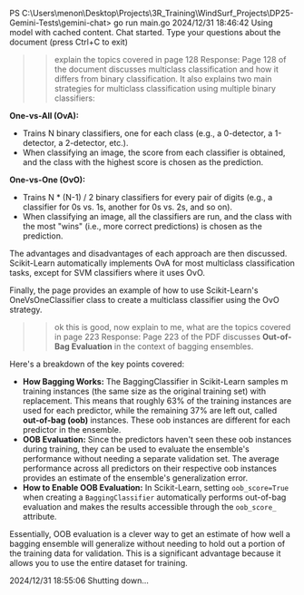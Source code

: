 PS C:\Users\menon\Desktop\Projects\3R_Training\WindSurf_Projects\DP25-Gemini-Tests\gemini-chat> go run main.go
2024/12/31 18:46:42 Using model with cached content.
Chat started. Type your questions about the document (press Ctrl+C to exit)
>> explain the topics covered in page 128
Response: Page 128 of the document discusses multiclass classification and how it differs from binary classification. It also explains two main strategies for multiclass classification using multiple binary classifiers:

**One-vs-All (OvA):**

* Trains N binary classifiers, one for each class (e.g., a 0-detector, a 1-detector, a 2-detector, etc.).
* When classifying an image, the score from each classifier is obtained, and the class with the highest score is chosen as the prediction. 

**One-vs-One (OvO):**

* Trains N * (N-1) / 2 binary classifiers for every pair of digits (e.g., a classifier for 0s vs. 1s, another for 0s vs. 2s, and so on).
* When classifying an image, all the classifiers are run, and the class with the most "wins" (i.e., more correct predictions) is chosen as the prediction.

The advantages and disadvantages of each approach are then discussed. Scikit-Learn automatically implements OvA for most multiclass classification tasks, except for SVM classifiers where it uses OvO.

Finally, the page provides an example of how to use Scikit-Learn's OneVsOneClassifier class to create a multiclass classifier using the OvO strategy.

>> ok this is good, now explain to me, what  are the topics covered in page 223
Response: Page 223 of the PDF discusses **Out-of-Bag Evaluation** in the context of bagging ensembles. 

Here's a breakdown of the key points covered:

* **How Bagging Works:**  The BaggingClassifier in Scikit-Learn samples m training instances (the same size as the original training set) with replacement. This means that roughly 63% of the training instances are used for each predictor, while the remaining 37% are left out, called **out-of-bag (oob)** instances.  These oob instances are different for each predictor in the ensemble.
* **OOB Evaluation:**  Since the predictors haven't seen these oob instances during training, they can be used to evaluate the ensemble's performance without needing a separate validation set. The average performance across all predictors on their respective oob instances provides an estimate of the ensemble's generalization error.
* **How to Enable OOB Evaluation:**  In Scikit-Learn, setting `oob_score=True` when creating a `BaggingClassifier` automatically performs out-of-bag evaluation and makes the results accessible through the `oob_score_` attribute.

Essentially, OOB evaluation is a clever way to get an estimate of how well a bagging ensemble will generalize without needing to hold out a portion of the training data for validation. This is a significant advantage because it allows you to use the entire dataset for training.

2024/12/31 18:55:06 Shutting down...